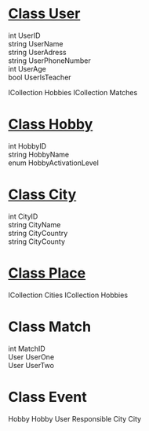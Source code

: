 # <u>Class User</u>

int UserID  
string UserName  
string UserAdress    
string UserPhoneNumber  
int UserAge  
bool UserIsTeacher  

ICollection<Hobbie> Hobbies
ICollection<Match> Matches

# <u>Class Hobby</u>

int HobbyID  
string HobbyName  
enum HobbyActivationLevel     

# <u>Class City</u>

int CityID  
string CityName   
string CityCountry  
string CityCounty       

# <u>Class Place</u>
 
ICollection<City> Cities
ICollection<Hobby> Hobbies

# Class Match

int MatchID  
User UserOne  
User UserTwo  

# Class Event

Hobby Hobby
User Responsible
City City
